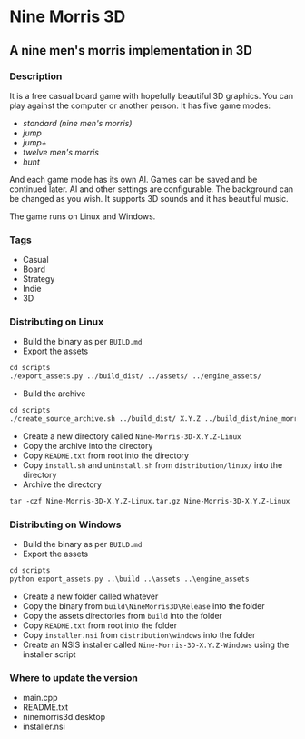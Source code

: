 # Nine Morris 3D

## A nine men's morris implementation in 3D

### Description

It is a free casual board game with hopefully beautiful 3D graphics. You can play against the computer
or another person. It has five game modes:

- _standard (nine men's morris)_
- _jump_
- _jump+_
- _twelve men's morris_
- _hunt_

And each game mode has its own AI. Games can be saved and be continued later. AI and other
settings are configurable. The background can be changed as you wish. It supports 3D sounds and
it has beautiful music.

The game runs on Linux and Windows.

### Tags

- Casual
- Board
- Strategy
- Indie
- 3D

### Distributing on Linux

- Build the binary as per `BUILD.md`
- Export the assets

```txt
cd scripts
./export_assets.py ../build_dist/ ../assets/ ../engine_assets/
```

- Build the archive

```txt
cd scripts
./create_source_archive.sh ../build_dist/ X.Y.Z ../build_dist/nine_morris_3d/NineMorris3D ../assets/icons/ ../distribution/linux/ninemorris3d.desktop ../build_dist/assets/ ../build_dist/engine_assets/
```

- Create a new directory called `Nine-Morris-3D-X.Y.Z-Linux`
- Copy the archive into the directory
- Copy `README.txt` from root into the directory
- Copy `install.sh` and `uninstall.sh` from `distribution/linux/` into the directory
- Archive the directory

```txt
tar -czf Nine-Morris-3D-X.Y.Z-Linux.tar.gz Nine-Morris-3D-X.Y.Z-Linux
```

### Distributing on Windows

- Build the binary as per `BUILD.md`
- Export the assets

```txt
cd scripts
python export_assets.py ..\build ..\assets ..\engine_assets
```

- Create a new folder called whatever
- Copy the binary from `build\NineMorris3D\Release` into the folder
- Copy the assets directories from `build` into the folder
- Copy `README.txt` from root into the folder
- Copy `installer.nsi` from `distribution\windows` into the folder
- Create an NSIS installer called `Nine-Morris-3D-X.Y.Z-Windows` using the installer script

### Where to update the version

- main.cpp
- README.txt
- ninemorris3d.desktop
- installer.nsi
